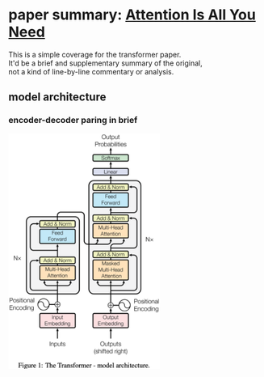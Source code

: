 # paper summary: [Attention Is All You Need](https://arxiv.org/pdf/1706.03762.pdf)

This is a simple coverage for the transformer paper.<br>
It'd be a brief and supplementary summary of the original,<br>
not a kind of line-by-line commentary or analysis.<br>

## model architecture

### encoder-decoder paring in brief
<img src="../images/transformer/fig_01.png" alt="original paper figure 1" width="300"/>

